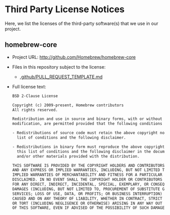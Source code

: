 # Third Party License Notices

Here, we list the licenses of the third-party software(s) that we use in our
project.

## homebrew-core

- Project URL: <http://github.com/Homebrew/homebrew-core>
- Files in this repository subject to the license:
  - [.github/PULL_REQUEST_TEMPLATE.md](.github/PULL_REQUEST_TEMPLATE.md)
- Full license text:

  ```txt
  BSD 2-Clause License

  Copyright (c) 2009-present, Homebrew contributors
  All rights reserved.

  Redistribution and use in source and binary forms, with or without
  modification, are permitted provided that the following conditions are met:

  - Redistributions of source code must retain the above copyright notice, this
    list of conditions and the following disclaimer.

  - Redistributions in binary form must reproduce the above copyright notice,
    this list of conditions and the following disclaimer in the documentation
    and/or other materials provided with the distribution.

  THIS SOFTWARE IS PROVIDED BY THE COPYRIGHT HOLDERS AND CONTRIBUTORS "AS IS"
  AND ANY EXPRESS OR IMPLIED WARRANTIES, INCLUDING, BUT NOT LIMITED TO, THE
  IMPLIED WARRANTIES OF MERCHANTABILITY AND FITNESS FOR A PARTICULAR PURPOSE ARE
  DISCLAIMED. IN NO EVENT SHALL THE COPYRIGHT HOLDER OR CONTRIBUTORS BE LIABLE
  FOR ANY DIRECT, INDIRECT, INCIDENTAL, SPECIAL, EXEMPLARY, OR CONSEQUENTIAL
  DAMAGES (INCLUDING, BUT NOT LIMITED TO, PROCUREMENT OF SUBSTITUTE GOODS OR
  SERVICES; LOSS OF USE, DATA, OR PROFITS; OR BUSINESS INTERRUPTION) HOWEVER
  CAUSED AND ON ANY THEORY OF LIABILITY, WHETHER IN CONTRACT, STRICT LIABILITY,
  OR TORT (INCLUDING NEGLIGENCE OR OTHERWISE) ARISING IN ANY WAY OUT OF THE USE
  OF THIS SOFTWARE, EVEN IF ADVISED OF THE POSSIBILITY OF SUCH DAMAGE.
  ```
